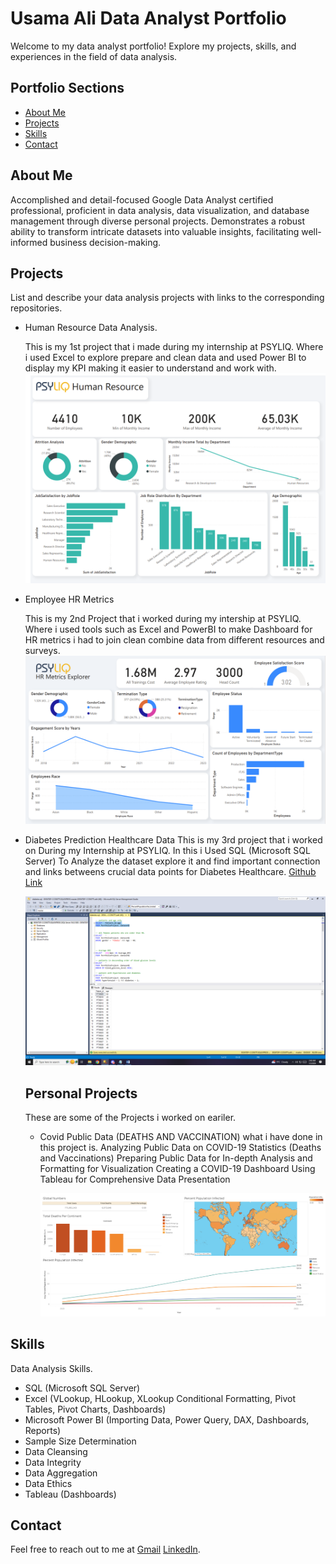 
# Usama Ali Data Analyst Portfolio

Welcome to my data analyst portfolio! Explore my projects, skills, and experiences in the field of data analysis.

## Portfolio Sections
- [About Me](#about-me)
- [Projects](#projects)
- [Skills](#skills)
- [Contact](#contact)

## About Me
Accomplished and detail-focused Google Data Analyst certified professional, proficient in data analysis, data visualization, and database management through diverse personal projects. Demonstrates a robust ability to transform intricate datasets into valuable insights, facilitating well-informed business decision-making.

## Projects
List and describe your data analysis projects with links to the corresponding repositories.
- Human Resource Data Analysis.

  This is my 1st project that i made during my internship at PSYLIQ. Where i used Excel to explore prepare and clean data and used Power BI to display my KPI making it easier to understand and work with.
  ![Human Resource Data Analysis Project](DashboardHR1.png)
- Employee HR Metrics

  This is my 2nd Project that i worked during my intership at PSYLIQ. Where i used tools such as Excel and PowerBI to make Dashboard for HR metrics i had to join clean combine data from different resources and surveys.
  ![Employee HR Metrics Data Analysis Project](DashboardHR2.png)
- Diabetes Prediction Healthcare Data
  This is my 3rd project that i worked on During my Internship at PSYLIQ. In this i Used SQL (Microsoft SQL Server) To Analyze the dataset explore it and find important connection and links betweens crucial data points for Diabetes Healthcare.
  [Github Link](https://github.com/GlobalMid/Diabetes-Data-SQL-project-)

  ![Diabetes Prediction Healthcare Data](1sql.png)


  ## Personal Projects
  These are some of the Projects i worked on eariler.

   - Covid Public Data (DEATHS AND VACCINATION)
     what i have done in this project is. Analyzing Public Data on COVID-19 Statistics (Deaths and Vaccinations) Preparing Public Data for In-depth Analysis and Formatting for Visualization Creating a COVID-19 Dashboard Using Tableau for Comprehensive Data Presentation


     ![Covid Public Data ](covidtab.png)

## Skills
 Data Analysis Skills.
- SQL (Microsoft SQL Server)
- Excel (VLookup, HLookup, XLookup Conditional 
  Formatting, Pivot Tables, Pivot Charts, Dashboards)
- Microsoft Power BI (Importing Data, Power Query, 
  DAX, Dashboards, Reports)
- Sample Size Determination
- Data Cleansing
- Data Integrity 
- Data Aggregation
- Data Ethics
- Tableau (Dashboards)



## Contact
Feel free to reach out to me at [Gmail](mailto:usamakhan4254@gmail.com)    [LinkedIn](www.linkedin.com/in/usama-ali-analyst).

